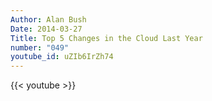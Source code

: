 ```yaml
---
Author: Alan Bush
Date: 2014-03-27
Title: Top 5 Changes in the Cloud Last Year
number: "049"
youtube_id: uZIb6IrZh74
---
```


{{< youtube >}}
